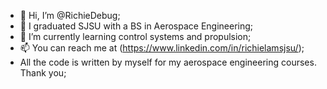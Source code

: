 - 👋 Hi, I’m @RichieDebug;
- 👀 I graduated SJSU with a BS in Aerospace Engineering;
- 🌱 I’m currently learning control systems and propulsion;
- 📫 You can reach me at (https://www.linkedin.com/in/richielamsjsu/);
- All the code is written by myself for my aerospace engineering courses. Thank you;
